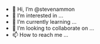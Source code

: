 - 👋 Hi, I’m @stevenammon
- 👀 I’m interested in ...
- 🌱 I’m currently learning ...
- 💞️ I’m looking to collaborate on ...
- 📫 How to reach me ...

<!---
stevenammon/stevenammon is a ✨ special ✨ repository because its `README.md` (this file) appears on your GitHub profile.
You can click the Preview link to take a look at your changes.
--->
